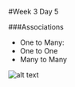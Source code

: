 #Week 3 Day 5

###Associations
- One to Many:  
- One to One
- Many to Many

![alt text](http://fms-itskills.ncl.ac.uk/db/ER.png)
